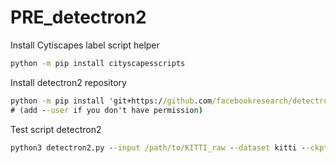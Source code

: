 # PRE_detectron2

Install Cytiscapes label script helper
```cmd
python -m pip install cityscapesscripts
```

Install detectron2 repository

```cmd
python -m pip install 'git+https://github.com/facebookresearch/detectron2.git'
# (add --user if you don't have permission)
```

Test script detectron2

```cmd
python3 detectron2.py --input /path/to/KITTI_raw --dataset kitti --ckpt /path/to/model.pth
```

